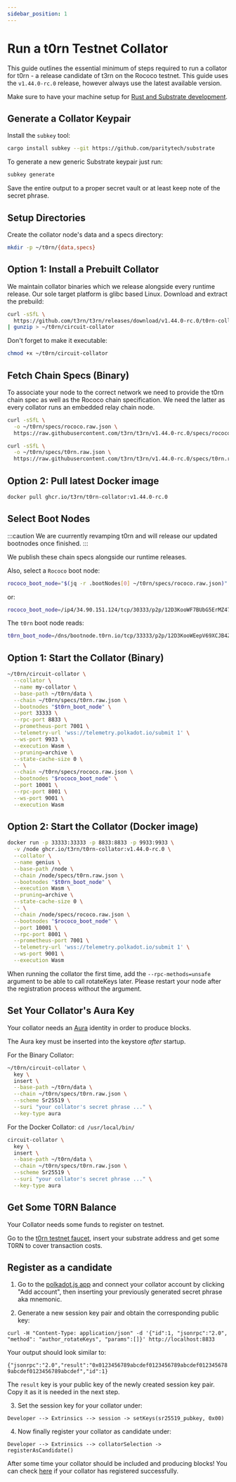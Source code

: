 ```yaml
---
sidebar_position: 1
---
```


# Run a t0rn Testnet Collator


This guide outlines the essential minimum of steps required to run a collator for t0rn - a release candidate of t3rn on the Rococo testnet. This guide uses the `v1.44.0-rc.0` release, however always use the latest available version.

Make sure to have your machine setup for [Rust and Substrate development](https://docs.substrate.io/v3/getting-started/installation/).

## Generate a Collator Keypair

Install the `subkey` tool:

```sh
cargo install subkey --git https://github.com/paritytech/substrate
```

To generate a new generic Substrate keypair just run:

```sh
subkey generate
```

Save the entire output to a proper secret vault or at least keep note of the secret phrase.

## Setup Directories

Create the collator node's data and a specs directory:

```sh
mkdir -p ~/t0rn/{data,specs}
```

## Option 1: Install a Prebuilt Collator

We maintain collator binaries which we release alongside every runtime release. Our sole target platform is glibc based Linux. Download and extract the prebuild:

```sh
curl -sSfL \
  https://github.com/t3rn/t3rn/releases/download/v1.44.0-rc.0/t0rn-collator-v1.44.0-rc.0-x86_64-unknown-linux-gnu.gz \
| gunzip > ~/t0rn/circuit-collator
```

Don't forget to make it executable:

```sh
chmod +x ~/t0rn/circuit-collator
```

## Fetch Chain Specs (Binary)

To associate your node to the correct network we need to provide the t0rn chain spec as well as the Rococo chain specification. We need the latter as every collator runs an embedded relay chain node.

```sh
curl -sSfL \
  -o ~/t0rn/specs/rococo.raw.json \
  https://raw.githubusercontent.com/t3rn/t3rn/v1.44.0-rc.0/specs/rococo.raw.json

curl -sSfL \
  -o ~/t0rn/specs/t0rn.raw.json \
  https://raw.githubusercontent.com/t3rn/t3rn/v1.44.0-rc.0/specs/t0rn.raw.json
```

## Option 2: Pull latest Docker image

```sh
docker pull ghcr.io/t3rn/t0rn-collator:v1.44.0-rc.0
```



## Select Boot Nodes

:::caution
We are cuurrently revamping t0rn and will release our updated bootnodes once finished.
:::

We publish these chain specs alongside our runtime releases.

Also, select a `Rococo` boot node:

```sh
rococo_boot_node="$(jq -r .bootNodes[0] ~/t0rn/specs/rococo.raw.json)"
```
or:
```sh
rococo_boot_node=/ip4/34.90.151.124/tcp/30333/p2p/12D3KooWF7BUbG5ErMZ47ZdarRwtpZamgcZqxwpnFzkhjc1spHnP
```



The `t0rn` boot node reads:

```sh
t0rn_boot_node=/dns/bootnode.t0rn.io/tcp/33333/p2p/12D3KooWEepV69XCJB4Zi193cZcm5W22ZR62DEP84iLFTUKVPtwp
```

## Option 1: Start the Collator (Binary)

```sh
~/t0rn/circuit-collator \
  --collator \
  --name my-collator \
  --base-path ~/t0rn/data \
  --chain ~/t0rn/specs/t0rn.raw.json \
  --bootnodes "$t0rn_boot_node" \
  --port 33333 \
  --rpc-port 8833 \
  --prometheus-port 7001 \
  --telemetry-url 'wss://telemetry.polkadot.io/submit 1' \
  --ws-port 9933 \
  --execution Wasm \
  --pruning=archive \
  --state-cache-size 0 \
  -- \
  --chain ~/t0rn/specs/rococo.raw.json \
  --bootnodes "$rococo_boot_node" \
  --port 10001 \
  --rpc-port 8001 \
  --ws-port 9001 \
  --execution Wasm
```

## Option 2: Start the Collator (Docker image)

```sh
docker run -p 33333:33333 -p 8833:8833 -p 9933:9933 \
  -v /node ghcr.io/t3rn/t0rn-collator:v1.44.0-rc.0 \
  --collator \
  --name genius \
  --base-path /node \
  --chain /node/specs/t0rn.raw.json \
  --bootnodes "$t0rn_boot_node" \
  --execution Wasm \
  --pruning=archive \
  --state-cache-size 0 \
  -- \
  --chain /node/specs/rococo.raw.json \
  --bootnodes "$rococo_boot_node" \
  --port 10001 \
  --rpc-port 8001 \
  --prometheus-port 7001 \
  --telemetry-url 'wss://telemetry.polkadot.io/submit 1' \
  --ws-port 9001 \
  --execution Wasm
```

When running the collator the first time, add the `--rpc-methods=unsafe` argument to be able to call rotateKeys later.
Please restart your node after the registration process without the argument.


## Set Your Collator's Aura Key

Your collator needs an [Aura](https://docs.substrate.io/v3/advanced/consensus/#aura) identity in order to produce blocks.

The Aura key must be inserted into the keystore *after* startup.

For the Binary Collator:
```sh
~/t0rn/circuit-collator \
  key \
  insert \
  --base-path ~/t0rn/data \
  --chain ~/t0rn/specs/t0rn.raw.json \
  --scheme Sr25519 \
  --suri "your collator's secret phrase ..." \
  --key-type aura
```

For the Docker Collator:
`cd /usr/local/bin/`
```sh
circuit-collator \
  key \
  insert \
  --base-path ~/t0rn/data \
  --chain ~/t0rn/specs/t0rn.raw.json \
  --scheme Sr25519 \
  --suri "your collator's secret phrase ..." \
  --key-type aura
```

## Get Some T0RN Balance

Your Collator needs some funds to register on testnet.

Go to the [t0rn testnet faucet](https://faucet.t0rn.io), insert your substrate address and get some T0RN to cover transaction costs.

## Register as a candidate

1. Go to the [polkadot.js app](https://polkadot.js.org/apps/?rpc=wss%3A%2F%2Fws.t0rn.io#/accounts) and connect your collator account by clicking "Add account", then inserting your previously generated secret phrase aka mnemonic.

2. Generate a new session key pair and obtain the corresponding public key:

```
curl -H "Content-Type: application/json" -d '{"id":1, "jsonrpc":"2.0", "method": "author_rotateKeys", "params":[]}' http://localhost:8833
```

Your output should look similar to:

``{"jsonrpc":"2.0","result":"0x0123456789abcdef0123456789abcdef0123456789abcdef0123456789abcdef","id":1}``


The `result` key is your public key of the newly created session key pair. Copy it as it is needed in the next step.

3. Set the session key for your collator under:

```
Developer --> Extrinsics --> session -> setKeys(sr25519_pubkey, 0x00)
```

4. Now finally register your collator as candidate under:

```
Developer --> Extrinsics --> collatorSelection -> registerAsCandidate()
```

After some time your collator should be included and producing blocks!
You can check [here](https://polkadot.js.org/apps/?rpc=wss%3A%2F%2Fws.t0rn.io#/collators) if your collator has registered successfully.